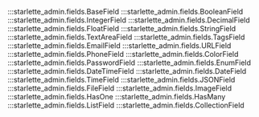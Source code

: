 :::starlette_admin.fields.BaseField
:::starlette_admin.fields.BooleanField
:::starlette_admin.fields.IntegerField
:::starlette_admin.fields.DecimalField
:::starlette_admin.fields.FloatField
:::starlette_admin.fields.StringField
:::starlette_admin.fields.TextAreaField
:::starlette_admin.fields.TagsField
:::starlette_admin.fields.EmailField
:::starlette_admin.fields.URLField
:::starlette_admin.fields.PhoneField
:::starlette_admin.fields.ColorField
:::starlette_admin.fields.PasswordField
:::starlette_admin.fields.EnumField
:::starlette_admin.fields.DateTimeField
:::starlette_admin.fields.DateField
:::starlette_admin.fields.TimeField
:::starlette_admin.fields.JSONField
:::starlette_admin.fields.FileField
:::starlette_admin.fields.ImageField
:::starlette_admin.fields.HasOne
:::starlette_admin.fields.HasMany
:::starlette_admin.fields.ListField
:::starlette_admin.fields.CollectionField

